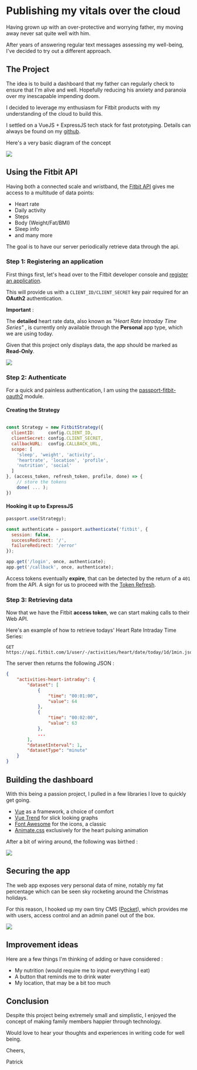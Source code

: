 # Publishing my vitals over the cloud

Having grown up with an over-protective and worrying father, my moving away never sat quite well with him.

After years of answering regular text messages assessing my well-being, I've decided to try out a different approach.

## The Project

The idea is to build a dashboard that my father can regularly check to ensure that I'm alive and well. Hopefully reducing his anxiety and paranoia over my inescapable impending doom.

I decided to leverage my enthusiasm for Fitbit products with my understanding of the cloud to build this.

I settled on a VueJS + ExpressJS tech stack for fast prototyping. Details can always be found on my [github](https://github.com/patrixr).

Here's a very basic diagram of the concept

![](https://files.tronica.io/manual-uploads/vitals_diagram.png)


## Using the Fitbit API

Having both a connected scale and wristband, the [Fitbit API](https://dev.fitbit.com/build/reference/web-api/) gives me access to a multitude of data points:

- Heart rate
- Daily activity
- Steps
- Body (Weight/Fat/BMI)
- Sleep info
- and many more

The goal is to have our server periodically retrieve data through the api.



### Step 1: Registering an application


First things first, let's head over to the Fitbit developer console and [register an application](https://dev.fitbit.com/apps/new).

This will provide us with a `CLIENT_ID/CLIENT_SECRET` key pair required for an **OAuth2** authentication.


**Important** : 

The **detailed** heart rate data, also known as *"Heart Rate Intraday Time Series"* , is currently only available through the **Personal** app type, which we are using today.

Given that this project only displays data, the app should be marked as **Read-Only**.

![](https://files.tronica.io/manual-uploads/vitals_fitbit_app_screenshot.png)

### Step 2: Authenticate

For a quick and painless authentication, I am using the [passport-fitbit-oauth2](https://www.npmjs.com/package/passport-fitbit-oauth2) module.

#### Creating the Strategy

```javascript

const Strategy = new FitbitStrategy({
  clientID:     config.CLIENT_ID,
  clientSecret: config.CLIENT_SECRET,
  callbackURL:  config.CALLBACK_URL,
  scope: [
    'sleep', 'weight', 'activity',
    'heartrate', 'location', 'profile',
    'nutrition', 'social'
  ]
}, (access_token, refresh_token, profile, done) => {
    // store the tokens
    done( ... );
})

```


#### Hooking it up to ExpressJS

```javascript
passport.use(Strategy);

const authenticate = passport.authenticate('fitbit', {
  session: false,
  successRedirect: '/',
  failureRedirect: '/error'
});

app.get('/login', once, authenticate);
app.get('/callback', once, authenticate);
```

Access tokens eventually **expire**, that can be detected by the return of a `401` from the API. A sign for us to proceed with the [Token Refresh](https://dev.fitbit.com/build/reference/web-api/oauth2/#refreshing-tokens).

### Step 3: Retrieving data


Now that we have the Fitbit **access token**, we can start making calls to their Web API.

Here's an example of how to retrieve todays' Heart Rate Intraday Time Series:

```
GET https://api.fitbit.com/1/user/-/activities/heart/date/today/1d/1min.json
```

The server then returns the following JSON :

```json
{
    "activities-heart-intraday": {
        "dataset": [
            {
                "time": "00:01:00",
                "value": 64
            },
            {
                "time": "00:02:00",
                "value": 63
            },
            ...
        ],
        "datasetInterval": 1,
        "datasetType": "minute"
    }
}
```


## Building the dashboard

With this being a passion project, I pulled in a few libraries I love to quickly get going.

- [Vue](https://vuejs.org) as a framework, a choice of comfort
- [Vue Trend](https://github.com/QingWei-Li/vue-trend) for slick looking graphs
- [Font Awesome](https://fontawesome.com) for the icons, a classic
- [Animate.css](https://daneden.github.io/animate.css/) exclusively for the heart pulsing animation


After a bit of wiring around, the following was birthed :

![](https://files.tronica.io/manual-uploads/vitals_app_screenshot_montage_large.png)

## Securing the app

The web app exposes very personal data of mine, notably my fat percentage which can be seen sky rocketing around the Christmas holidays. 

For this reason, I hooked up my own tiny CMS ([Pocket](https://github.com/patrixr/pocket-cms)), which provides me with users, access control and an admin panel out of the box.

![](https://files.tronica.io/manual-uploads/vitals_pocket_admin_screenshot.png)

## Improvement ideas

Here are a few things I'm thinking of adding or have considered :

- My nutrition (would require me to input everything I eat)
- A button that reminds me to drink water
- My location, that may be a bit too much

## Conclusion

Despite this project being extremely small and simplistic, I enjoyed the concept of making family members happier through technology.

Would love to hear your thoughts and experiences in writing code for well being.

Cheers,

Patrick




